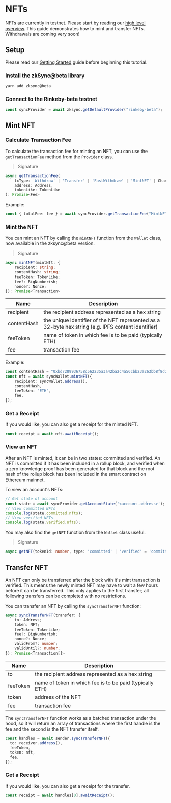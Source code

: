# NFTs

NFTs are currently in testnet. Please start by reading our [high level overview](https://zksync.io/dev/nfts/). This guide demonstrates how to mint and transfer NFTs. Withdrawals are coming very soon! 

## Setup

Please read our [Getting Started](https://zksync.io/api/sdk/js/tutorial.html#getting-started) guide before beginning this tutorial. 
### Install the zkSync@beta library

```bash
yarn add zksync@beta
```

### Connect to the Rinkeby-beta testnet

```typescript
const syncProvider = await zksync.getDefaultProvider("rinkeby-beta");
```

## Mint NFT

### Calculate Transaction Fee

To calculate the transaction fee for minting an NFT, you can use the `getTransactionFee` method from the `Provider` class.

> Signature

```typescript
async getTransactionFee(
    txType: 'Withdraw' | 'Transfer' | 'FastWithdraw' | 'MintNFT' | ChangePubKeyFee | LegacyChangePubKeyFee,
    address: Address,
    tokenLike: TokenLike
): Promise<Fee>
```

Example: 

```typescript
const { totalFee: fee } = await syncProvider.getTransactionFee("MintNFT", syncWallet.address(), feeToken);
```

### Mint the NFT

You can mint an NFT by calling the `mintNFT` function from the `Wallet` class, now available in the zksync@beta version.

> Signature

```typescript
async mintNFT(mintNft: {
    recipient: string;
    contentHash: string;
    feeToken: TokenLike;
    fee?: BigNumberish;
    nonce?: Nonce;
}): Promise<Transaction>
```

| Name        | Description                                                                                         |
| ----------- | --------------------------------------------------------------------------------------------------- |
| recipient   | the recipient address represented as a hex string                                                   |
| contentHash | the unique identifier of the NFT represented as a 32-byte hex string (e.g. IPFS content identifier) |
| feeToken    | name of token in which fee is to be paid (typically ETH)                                            |
| fee         | transaction fee                                                                                     |


Example: 

```typescript
const contentHash = "0xbd7289936758c562235a3a42ba2c4a56cbb23a263bb8f8d27aead80d74d9d996"
const nft = await syncWallet.mintNFT({
    recipient: syncWallet.address(),
    contentHash,
    feeToken: "ETH",
    fee,
});
```

### Get a Receipt

If you would like, you can also get a receipt for the minted NFT.

```typescript
const receipt = await nft.awaitReceipt();
```

### View an NFT

After an NFT is minted, it can be in two states: committed and verified. An NFT is committed if it has been included in a rollup block, and verified when a zero knowledge proof has been generated for that block and the root hash of the rollup block has been included in the smart contract on Ethereum mainnet.

To view an account's NFTs:

```typescript
// Get state of account
const state = await syncProvider.getAccountState('<account-address>');
// View committed NFTs
console.log(state.committed.nfts);
// View verified NFTs
console.log(state.verified.nfts);
```

You may also find the `getNFT` function from the `Wallet` class useful.

> Signature

```typescript
async getNFT(tokenId: number, type: 'committed' | 'verified' = 'committed'): Promise<NFT>
```

## Transfer NFT

An NFT can only be transferred after the block with it's mint transaction is verified. This means the newly minted NFT may have to wait a few hours before it can be transferred. This only applies to the first transfer; all following transfers can be completed with no restrictions.


You can transfer an NFT by calling the `syncTransferNFT` function:

```typescript
async syncTransferNFT(transfer: {
    to: Address;
    token: NFT;
    feeToken: TokenLike;
    fee?: BigNumberish;
    nonce?: Nonce;
    validFrom?: number;
    validUntil?: number;
}): Promise<Transaction[]>
```

| Name     | Description                                              |
| -------- | -------------------------------------------------------- |
| to       | the recipient address represented as a hex string        |
| feeToken | name of token in which fee is to be paid (typically ETH) |
| token    | address of the NFT                                       |
| fee      | transaction fee                                          |

The `syncTransferNFT` function works as a batched transaction under the hood, so it will return an array of transactions where the first handle is the fee and the second is the NFT transfer itself.  

```typescript
const handles = await sender.syncTransferNFT({
  to: receiver.address(),
  feeToken,
  token: nft,
  fee,
});
```

### Get a Receipt

If you would like, you can also get a receipt for the transfer.

```typescript
const receipt = await handles[0].awaitReceipt();
```
